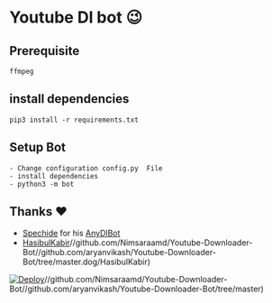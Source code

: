 # Youtube Dl bot 😉
## Prerequisite
    ffmpeg
  
    
## install dependencies
    pip3 install -r requirements.txt


## Setup Bot
    - Change configuration config.py  File
    - install dependencies
    - python3 -m bot
    
## Thanks ❤️
* [Spechide](https://telegram.dog/SpEcHIDe) for his [AnyDlBot](https://github.com/SpEcHiDe/AnyDLBot)
* [HasibulKabir](https://telegramhttps://heroku.com/deploy?template=https:thub.com/aryanvikash/Youtube-Downloader-Bot/tree/masterhttps://heroku.com/deploy?template=https://github.com/Nimsaraamd/Youtube-Downloader-Bot//github.com/aryanvikash/Youtube-Downloader-Bot/tree/master)//github.com/Nimsaraamd/Youtube-Downloader-Bot//github.com/aryanvikash/Youtube-Downloader-Bot/tree/master.dog/HasibulKabir)

[![Deploy](https://www.herokucdn.com/deploy/button.svg)](https://heroku.com/deploy?template=https://github.com/Nimsaraamd/Youtube-Downloader-Bot//github.com/aryanvikash/Youtube-Downloader-Bot/tree/masterhttps://heroku.com/deploy?template=https:thub.com/aryanvikash/Youtube-Downloader-Bot/tree/masterhttps://heroku.com/deploy?template=https://github.com/Nimsaraamd/Youtube-Downloader-Bot//github.com/aryanvikash/Youtube-Downloader-Bot/tree/master)//github.com/Nimsaraamd/Youtube-Downloader-Bot//github.com/aryanvikash/Youtube-Downloader-Bot/tree/master)
